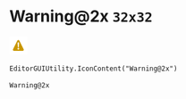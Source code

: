 # Warning@2x `32x32`
<img src="/img/Warning@2x.png" width=32 height=32>

``` CSharp
EditorGUIUtility.IconContent("Warning@2x")
```
```
Warning@2x
```

